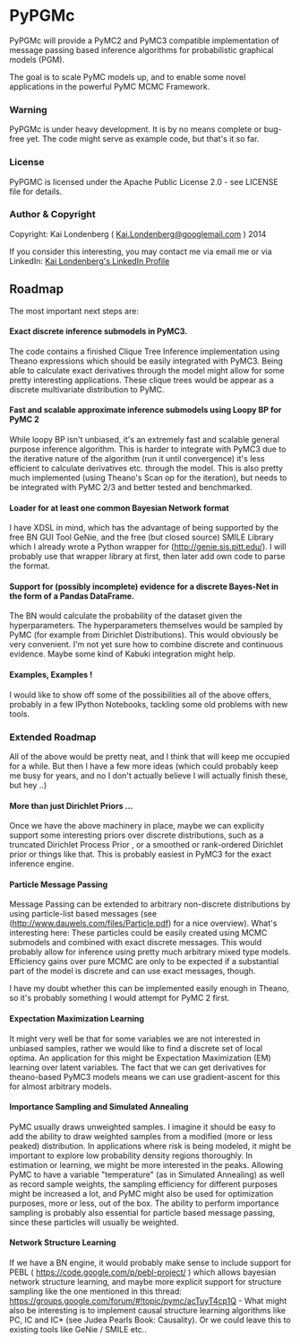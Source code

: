 # PyPGMc

PyPGMc will provide a PyMC2 and PyMC3 compatible implementation of message passing based inference
algorithms for probabilistic graphical models (PGM).

The goal is to scale PyMC models up, and to enable some novel applications in the
powerful PyMC MCMC Framework.

### Warning

PyPGMc is under heavy development. It is by no means complete or bug-free yet. The code might serve as
example code, but that's it so far.

### License

PyPGMC is licensed under the Apache Public License 2.0 - see LICENSE file for details.

### Author & Copyright

Copyright: Kai Londenberg ( Kai.Londenberg@googlemail.com ) 2014

If you consider this interesting, you may contact me via email me or via LinkedIn:
[Kai Londenberg's LinkedIn Profile](http://de.linkedin.com/in/kailondenberg)

## Roadmap

The most important next steps are:

#### Exact discrete inference submodels in PyMC3.

The code contains a finished Clique Tree Inference implementation using Theano expressions which should be easily integrated with PyMC3. Being able to calculate exact derivatives through the model might allow for some pretty interesting applications. These clique trees would be appear as a discrete multivariate distribution to PyMC. 

#### Fast and scalable approximate inference submodels using Loopy BP for PyMC 2

While loopy BP isn't unbiased, it's an extremely fast and scalable general purpose inference algorithm. This is harder to integrate with PyMC3 due to the iterative nature of the algorithm (run it until convergence) it's less efficient to calculate derivatives etc. through the model. This is also pretty much implemented (using Theano's Scan op for the iteration), but needs to be integrated with PyMC 2/3 and better tested and benchmarked.

#### Loader for at least one common Bayesian Network format

I have XDSL in mind, which has the advantage of being supported by the free BN GUI Tool GeNie, and the free (but closed source) SMILE Library which I already wrote a Python wrapper for (http://genie.sis.pitt.edu/). I will probably use that wrapper library at first, then later add own code to parse the format.

#### Support for (possibly incomplete) evidence for a discrete Bayes-Net in the form of a Pandas DataFrame. 

The BN would calculate the probability of the dataset given the hyperparameters. The hyperparameters themselves would be sampled by PyMC (for example from Dirichlet Distributions). This would obviously be very convenient. I'm not yet sure how to combine discrete and continuous evidence. Maybe some kind of Kabuki integration might help.

#### Examples, Examples !

I would like to show off some of the possibilities all of the above offers, probably in a few IPython Notebooks, tackling some old problems with new tools. 

### Extended Roadmap

All of the above would be pretty neat, and I think that will keep me occupied for a while. But then I have a few more ideas (which could probably keep me busy for years, and no I don't actually believe I will actually finish these, but hey ..)

 
#### More than just Dirichlet Priors ...

Once we have the above machinery in place, maybe we can explicity support some interesting priors over discrete distributions, such as a truncated Dirichlet Process Prior , or a smoothed or rank-ordered Dirichlet prior or things like that. This is probably easiest in PyMC3 for the exact inference engine.

#### Particle Message Passing

Message Passing can be extended to arbitrary non-discrete distributions by using particle-list based messages (see (http://www.dauwels.com/files/Particle.pdf) for a nice overview). What's interesting here: These particles could be easily created using MCMC submodels and combined with exact discrete messages. This would probably allow for inference using pretty much arbitrary mixed type models. Efficiency gains over pure MCMC are only to be expected if a substantial part of the model is discrete and can use exact messages, though.

I have my doubt whether this can be implemented easily enough in Theano, so it's probably something I would attempt for PyMC 2 first. 

#### Expectation Maximization Learning

It might very well be that for some variables we are not interested in unbiased samples, rather we would like to find a discrete set of local optima. An application for this might be Expectation Maximization (EM) learning over latent variables. The fact that we can get derivatives for theano-based PyMC3 models means we can use gradient-ascent for this
for almost arbitrary models.

#### Importance Sampling and Simulated Annealing

PyMC usually draws unweighted samples. I imagine it should be easy to add the ability to draw weighted samples from a modified (more or less peaked) distribution. In applications where risk is being modeled, it might be important to explore low probability density regions thoroughly. In estimation or learning, we might be more interested in the peaks. Allowing PyMC to have a variable "temperature" (as in Simulated Annealing) as well as record sample weights, the sampling efficiency for different purposes might be increased a lot, and PyMC might also be used for optimization purposes, more or less, out of the box. The ability to perform importance sampling is probably also essential for
particle based message passing, since these particles will usually be weighted.


#### Network Structure Learning

If we have a BN engine, it would probably make sense to include support for PEBL ( https://code.google.com/p/pebl-project/  ) which allows bayesian network structure learning, and maybe more explicit support for structure sampling like the one mentioned in this thread: https://groups.google.com/forum/#!topic/pymc/acTuyT4cp1Q - What might also be interesting is to implement causal structure learning algorithms like PC, IC and IC* (see Judea Pearls Book: Causality). Or we could leave this to existing tools like GeNie / SMILE etc..
